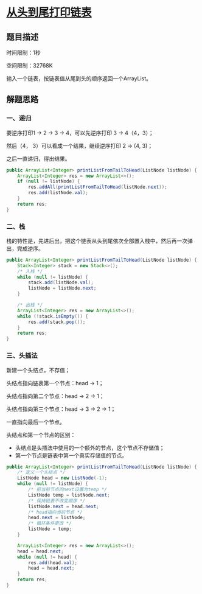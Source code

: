# [从头到尾打印链表](<https://www.nowcoder.com/practice/d0267f7f55b3412ba93bd35cfa8e8035?tpId=13&tqId=11156&tPage=1&rp=1&ru=/ta/coding-interviews&qru=/ta/coding-interviews/question-ranking>)

## 题目描述

时间限制：1秒

空间限制：32768K 

输入一个链表，按链表值从尾到头的顺序返回一个ArrayList。

## 解题思路

### 一、递归

要逆序打印1 -> 2 -> 3 -> 4，可以先逆序打印 3 -> 4（4，3）；

然后（4， 3）可以看成一个结果，继续逆序打印 2 -> (4, 3)；

之后一直递归，得出结果。

```java
public ArrayList<Integer> printListFromTailToHead(ListNode listNode) {
    ArrayList<Integer> res = new ArrayList<>();
    if (null != listNode) {
        res.addAll(printListFromTailToHead(listNode.next));
        res.add(listNode.val);
    }
    return res;
}
```

### 二、栈

栈的特性是，先进后出，把这个链表从头到尾依次全部置入栈中，然后再一次弹出，完成逆序。

```java
public ArrayList<Integer> printListFromTailToHead(ListNode listNode) {
    Stack<Integer> stack = new Stack<>();
    /* 入栈 */
    while (null != listNode) {
        stack.add(listNode.val);
        listNode = listNode.next;
    }

    /* 出栈 */
    ArrayList<Integer> res = new ArrayList<>();
    while (!stack.isEmpty()) {
        res.add(stack.pop());
    }
    return res;
}
```

### 三、头插法

新建一个头结点，不存值；

头结点指向链表第一个节点：head -> 1；

头结点指向第二个节点：head -> 2 -> 1；

头结点指向第三个节点：head -> 3 -> 2 -> 1；

一直指向最后一个节点。

头结点和第一个节点的区别：

- 头结点是头插法中使用的一个额外的节点，这个节点不存储值；
- 第一个节点是链表中第一个真实存储值的节点。

```java
public ArrayList<Integer> printListFromTailToHead(ListNode listNode) {
    /* 定义一个头结点 */
    ListNode head = new ListNode(-1);
    while (null != listNode) {
        /* 把当前节点的next设置为temp */
        ListNode temp = listNode.next;
        /* 保持链表不改变顺序 */
        listNode.next = head.next;
        /* head指向当前节点 */
        head.next = listNode;
        /* 循环条件更改 */
        listNode = temp;
    }

    ArrayList<Integer> res = new ArrayList<>();
    head = head.next;
    while (null != head) {
        res.add(head.val);
        head = head.next;
    }
    return res;
}
```

